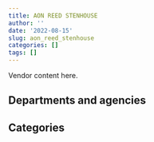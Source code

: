 ```yaml
---
title: AON REED STENHOUSE
author: ''
date: '2022-08-15'
slug: aon_reed_stenhouse
categories: []
tags: []
---
```


<script src="/rmarkdown-libs/htmlwidgets/htmlwidgets.js"></script>
<link href="/rmarkdown-libs/datatables-css/datatables-crosstalk.css" rel="stylesheet" />
<script src="/rmarkdown-libs/datatables-binding/datatables.js"></script>
<script src="/rmarkdown-libs/jquery/jquery-3.6.0.min.js"></script>
<link href="/rmarkdown-libs/dt-core-bootstrap/css/dataTables.bootstrap.min.css" rel="stylesheet" />
<link href="/rmarkdown-libs/dt-core-bootstrap/css/dataTables.bootstrap.extra.css" rel="stylesheet" />
<script src="/rmarkdown-libs/dt-core-bootstrap/js/jquery.dataTables.min.js"></script>
<script src="/rmarkdown-libs/dt-core-bootstrap/js/dataTables.bootstrap.min.js"></script>
<link href="/rmarkdown-libs/crosstalk/css/crosstalk.min.css" rel="stylesheet" />
<script src="/rmarkdown-libs/crosstalk/js/crosstalk.min.js"></script>
<script src="/rmarkdown-libs/htmlwidgets/htmlwidgets.js"></script>
<link href="/rmarkdown-libs/datatables-css/datatables-crosstalk.css" rel="stylesheet" />
<script src="/rmarkdown-libs/datatables-binding/datatables.js"></script>
<script src="/rmarkdown-libs/jquery/jquery-3.6.0.min.js"></script>
<link href="/rmarkdown-libs/dt-core-bootstrap/css/dataTables.bootstrap.min.css" rel="stylesheet" />
<link href="/rmarkdown-libs/dt-core-bootstrap/css/dataTables.bootstrap.extra.css" rel="stylesheet" />
<script src="/rmarkdown-libs/dt-core-bootstrap/js/jquery.dataTables.min.js"></script>
<script src="/rmarkdown-libs/dt-core-bootstrap/js/dataTables.bootstrap.min.js"></script>
<link href="/rmarkdown-libs/crosstalk/css/crosstalk.min.css" rel="stylesheet" />
<script src="/rmarkdown-libs/crosstalk/js/crosstalk.min.js"></script>

Vendor content here.

## Departments and agencies

<div id="htmlwidget-1" style="width:100%;height:auto;" class="datatables html-widget"></div>
<script type="application/json" data-for="htmlwidget-1">{"x":{"style":"bootstrap","filter":"none","vertical":false,"data":[["<a href=\"/departments/cas-satj/\">Courts Administration Service<\/a>","<a href=\"/departments/cbsa-asfc/\">Canada Border Services Agency<\/a>","<a href=\"/departments/cfia-acia/\">Canadian Food Inspection Agency<\/a>","<a href=\"/departments/cic/\">Immigration, Refugees and Citizenship Canada<\/a>","<a href=\"/departments/cnsc-ccsn/\">Canadian Nuclear Safety Commission<\/a>","<a href=\"/departments/csa-asc/\">Canadian Space Agency<\/a>","<a href=\"/departments/dfatd-maecd/\">Global Affairs Canada<\/a>","<a href=\"/departments/dfo-mpo/\">Fisheries and Oceans Canada<\/a>","<a href=\"/departments/dnd-mdn/\">National Defence<\/a>","<a href=\"/departments/ec/\">Environment and Climate Change Canada<\/a>","<a href=\"/departments/elections/\">Elections Canada<\/a>","<a href=\"/departments/esdc-edsc/\">Employment and Social Development Canada<\/a>","<a href=\"/departments/lac-bac/\">Library and Archives Canada<\/a>","<a href=\"/departments/nrcan-rncan/\">Natural Resources Canada<\/a>","<a href=\"/departments/pc/\">Parks Canada<\/a>","<a href=\"/departments/pch/\">Canadian Heritage<\/a>","<a href=\"/departments/pco-bcp/\">Privy Council Office<\/a>","<a href=\"/departments/pwgsc-tpsgc/\">Public Services and Procurement Canada<\/a>","<a href=\"/departments/rcmp-grc/\">Royal Canadian Mounted Police<\/a>","<a href=\"/departments/tc/\">Transport Canada<\/a>"],["$    18,876.65","$     5,807.17",null,null,"$    23,447.50","$    14,618.75","$   210,266.22","$   401,346.55","$     4,852.77","$    20,952.72","$    51,449.62","$   261,583.59","$    10,373.77","$     1,016.91","$   131,598.64","$    64,026.48","$    11,453.13","$ 1,503,559.50","$   390,247.37","$   162,532.71"],[null,null,null,"$     3,648.48","$    50,780.44",null,"$   200,032.49","$   370,480.37","$    95,404.98","$    23,014.05","$    76,476.32","$   238,512.67","$    11,300.00","$    12,288.37","$   106,391.48","$    34,704.50","$    11,453.13","$ 1,130,297.33","$   336,730.99","$   170,019.85"],[null,null,null,"$    10,351.52","$    50,919.56",null,"$   306,200.56","$    11,425.38","$    77,825.58","$    30,820.55","$   206,642.17","$   317,000.09","$    11,330.87","$    12,012.58",null,"$    31,972.89","$    10,959.83","$   914,598.89","$   274,847.13","$   126,321.47"],["$    26,695.84",null,"$    74,270.58",null,"$     7,043.15",null,"$   341,376.25","$   957,272.24","$     3,046.53","$    16,729.33","$   117,824.23","$    66,465.61","$    11,297.55","$    12,653.14","$   114,633.24","$    19,522.31","$     2,681.82","$ 1,126,483.36","$   107,969.92","$   214,874.57"]],"container":"<table class=\"table table-striped table-hover row-border order-column display\">\n  <thead>\n    <tr>\n      <th>Department<\/th>\n      <th>2017-2018<\/th>\n      <th>2018-2019<\/th>\n      <th>2019-2020<\/th>\n      <th>2020-2021<\/th>\n    <\/tr>\n  <\/thead>\n<\/table>","options":{"order":[[4,"desc"]],"pageLength":10,"autoWidth":true,"columnDefs":[],"orderClasses":false}},"evals":[],"jsHooks":[]}</script>

## Categories

<div id="htmlwidget-2" style="width:100%;height:auto;" class="datatables html-widget"></div>
<script type="application/json" data-for="htmlwidget-2">{"x":{"style":"bootstrap","filter":"none","vertical":false,"data":[["<a href=\"/categories/1_facilities_and_construction/\">Facilities and construction<\/a>","<a href=\"/categories/2_professional_services/\">Professional services<\/a>","<a href=\"/categories/4_medical/\">Medical<\/a>","<a href=\"/categories/7_travel/\">Travel<\/a>","<a href=\"/categories/8_security_and_protection/\">Security and protection<\/a>","<a href=\"/categories/9_human_capital/\">Human capital<\/a>",null],["$ 1,297,975.82","$ 1,819,141.75",null,"$    22,380.98","$    10,373.77","$    34,467.94","$   103,669.79"],["$ 1,450,513.39","$ 1,363,485.90",null,"$    47,139.98","$       926.23","$     9,469.95",null],["$   943,247.54","$ 1,100,559.65","$    14,494.77","$    80,433.79",null,null,"$   254,493.32"],["$ 2,083,755.60","$   832,929.18","$    62,242.25","$   109,625.27",null,null,"$   132,287.36"]],"container":"<table class=\"table table-striped table-hover row-border order-column display\">\n  <thead>\n    <tr>\n      <th>Category<\/th>\n      <th>2017-2018<\/th>\n      <th>2018-2019<\/th>\n      <th>2019-2020<\/th>\n      <th>2020-2021<\/th>\n    <\/tr>\n  <\/thead>\n<\/table>","options":{"order":[[4,"desc"]],"pageLength":20,"autoWidth":true,"columnDefs":[],"orderClasses":false,"lengthMenu":[10,20,25,50,100]}},"evals":[],"jsHooks":[]}</script>
